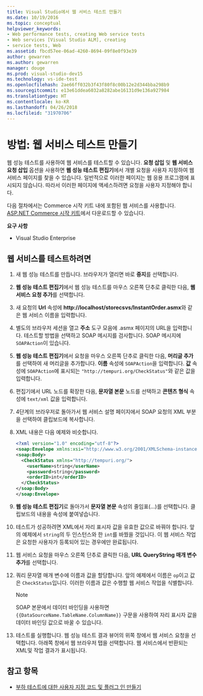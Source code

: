 ```yaml
---
title: Visual Studio에서 웹 서비스 테스트 만들기
ms.date: 10/19/2016
ms.topic: conceptual
helpviewer_keywords:
- Web performance tests, creating Web service tests
- Web services [Visual Studio ALM], creating
- service tests, Web
ms.assetid: fbcd57ee-06ad-4260-8694-09f8e0f93e39
author: gewarren
ms.author: gewarren
manager: douge
ms.prod: visual-studio-dev15
ms.technology: vs-ide-test
ms.openlocfilehash: 2ae66ff032b3f43f80f8c00b12e2d344bba298b9
ms.sourcegitcommit: e13e61ddea6032a8282abe16131d9e136a927984
ms.translationtype: HT
ms.contentlocale: ko-KR
ms.lasthandoff: 04/26/2018
ms.locfileid: "31970706"
---
```

# <a name="how-to-create-a-web-service-test"></a>방법: 웹 서비스 테스트 만들기

웹 성능 테스트를 사용하여 웹 서비스를 테스트할 수 있습니다. **요청 삽입** 및 **웹 서비스 요청 삽입** 옵션을 사용하면 **웹 성능 테스트 편집기**에서 개별 요청을 사용자 지정하여 웹 서비스 페이지를 찾을 수 있습니다. 일반적으로 이러한 페이지는 웹 응용 프로그램에 표시되지 않습니다. 따라서 이러한 페이지에 액세스하려면 요청을 사용자 지정해야 합니다.

다음 절차에서는 Commerce 시작 키트 내에 포함된 웹 서비스를 사용합니다. [ASP.NET Commerce 시작 키트](http://go.microsoft.com/fwlink/?LinkId=181469)에서 다운로드할 수 있습니다.

 **요구 사항**

-   Visual Studio Enterprise

## <a name="to-test-a-web-service"></a>웹 서비스를 테스트하려면

1.  새 웹 성능 테스트를 만듭니다. 브라우저가 열리면 바로 **중지**를 선택합니다.

2.  **웹 성능 테스트 편집기**에서 웹 성능 테스트를 마우스 오른쪽 단추로 클릭한 다음, **웹 서비스 요청 추가**를 선택합니다.

3.  새 요청의 **Url** 속성에 **http://localhost/storecsvs/InstantOrder.asmx**와 같은 웹 서비스 이름을 입력합니다.

4.  별도의 브라우저 세션을 열고 **주소** 도구 모음에 .asmx 페이지의 URL을 입력합니다. 테스트할 방법을 선택하고 SOAP 메시지를 검사합니다. SOAP 메시지에 `SOAPAction`이 있습니다.

5.  **웹 성능 테스트 편집기**에서 요청을 마우스 오른쪽 단추로 클릭한 다음, **머리글 추가**를 선택하여 새 머리글을 추가합니다. **이름** 속성에 `SOAPAction`을 입력합니다. **값** 속성에 `SOAPAction`에 표시되는 `"http://tempuri.org/CheckStatus"`와 같은 값을 입력합니다.

6.  편집기에서 URL 노드를 확장한 다음, **문자열 본문** 노드를 선택하고 **콘텐츠 형식** 속성에 `text/xml` 값을 입력합니다.

7.  4단계의 브라우저로 돌아가서 웹 서비스 설명 페이지에서 SOAP 요청의 XML 부분을 선택하여 클립보드에 복사합니다.

8.  XML 내용은 다음 예제와 비슷합니다.

     ```xml
     <?xml version="1.0" encoding="utf-8"?>
     <soap:Envelope xmlns:xsi="http://www.w3.org/2001/XMLSchema-instance" xmlns:xsd="http://www.w3.org/2001/XMLSchema" xmlns:soap="http://schemas.xmlsoap.org/soap/envelope/">
     <soap:Body>
       <CheckStatus xmlns="http://tempuri.org/">
         <userName>string</userName>
         <password>string</password>
         <orderID>int</orderID>
       </CheckStatus>
     </soap:Body>
     </soap:Envelope>
     ```

9. **웹 성능 테스트 편집기**로 돌아가서 **문자열 본문** 속성의 줄임표(...)를 선택합니다. 클립보드의 내용을 속성에 붙여넣습니다.

10. 테스트가 성공하려면 XML에서 자리 표시자 값을 유효한 값으로 바꿔야 합니다. 앞의 예제에서 `string`의 두 인스턴스와 한 `int`를 바꿨을 것입니다. 이 웹 서비스 작업은 요청한 사용자가 등록되어 있는 경우에만 완료됩니다.

11. 웹 서비스 요청을 마우스 오른쪽 단추로 클릭한 다음, **URL QueryString 매개 변수 추가**를 선택합니다.

12. 쿼리 문자열 매개 변수에 이름과 값을 할당합니다. 앞의 예제에서 이름은 `op`이고 값은 `CheckStatus`입니다. 이러한 이름과 값은 수행할 웹 서비스 작업을 식별합니다.

    > [!NOTE]
    > SOAP 본문에서 데이터 바인딩을 사용하면 `{{DataSourceName.TableName.ColumnName}}` 구문을 사용하여 자리 표시자 값을 데이터 바인딩 값으로 바꿀 수 있습니다.

13. 테스트를 실행합니다. 웹 성능 테스트 결과 뷰어의 위쪽 창에서 웹 서비스 요청을 선택합니다. 아래쪽 창에서 웹 브라우저 탭을 선택합니다. 웹 서비스에서 반환되는 XML및 작업 결과가 표시됩니다.

## <a name="see-also"></a>참고 항목

- [부하 테스트에 대한 사용자 지정 코드 및 플러그 인 만들기](../test/create-custom-code-and-plug-ins-for-load-tests.md)